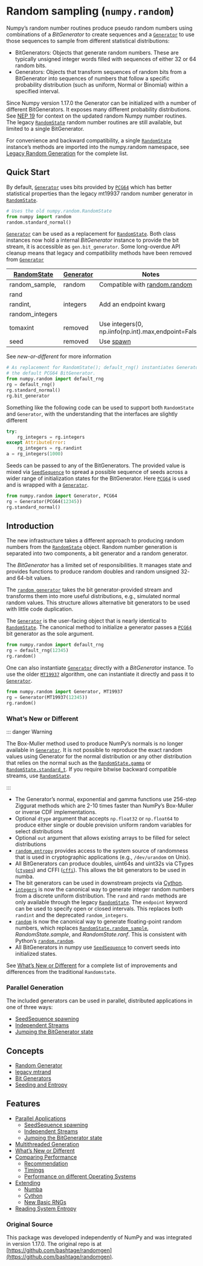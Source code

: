 # Random sampling (``numpy.random``)

Numpy’s random number routines produce pseudo random numbers using
combinations of a *BitGenerator* to create sequences and a [``Generator``](generator.html#numpy.random.Generator)
to use those sequences to sample from different statistical distributions:

- BitGenerators: Objects that generate random numbers. These are typically
unsigned integer words filled with sequences of either 32 or 64 random bits.
- Generators: Objects that transform sequences of random bits from a
BitGenerator into sequences of numbers that follow a specific probability
distribution (such as uniform, Normal or Binomial) within a specified
interval.

Since Numpy version 1.17.0 the Generator can be initialized with a
number of different BitGenerators. It exposes many different probability
distributions. See [NEP 19](https://www.numpy.org/neps/nep-0019-rng-policy.html) for context on the updated random Numpy number
routines. The legacy [``RandomState``](legacy.html#numpy.random.mtrand.RandomState) random number routines are still
available, but limited to a single BitGenerator.

For convenience and backward compatibility, a single [``RandomState``](legacy.html#numpy.random.mtrand.RandomState)
instance’s methods are imported into the numpy.random namespace, see
[Legacy Random Generation](legacy.html#legacy) for the complete list.

## Quick Start

By default, [``Generator``](generator.html#numpy.random.Generator) uses bits provided by [``PCG64``](bit_generators/pcg64.html#numpy.random.pcg64.PCG64) which
has better statistical properties than the legacy mt19937 random
number generator in [``RandomState``](legacy.html#numpy.random.mtrand.RandomState).

``` python
# Uses the old numpy.random.RandomState
from numpy import random
random.standard_normal()
```

[``Generator``](generator.html#numpy.random.Generator) can be used as a replacement for [``RandomState``](legacy.html#numpy.random.mtrand.RandomState). Both class
instances now hold a internal *BitGenerator* instance to provide the bit
stream, it is accessible as ``gen.bit_generator``. Some long-overdue API
cleanup means that legacy and compatibility methods have been removed from
[``Generator``](generator.html#numpy.random.Generator)

[RandomState](legacy.html#numpy.random.mtrand.RandomState) | [Generator](generator.html#numpy.random.Generator) | Notes
---|---|---
random_sample, | random | Compatible with [random.random](https://docs.python.org/dev/library/random.html#random.random)
rand |   |  
randint, | integers | Add an endpoint kwarg
random_integers |   |  
tomaxint | removed | Use integers(0, np.iinfo(np.int).max,endpoint=False)
seed | removed | Use [spawn](bit_generators/generated/numpy.random.SeedSequence.spawn.html#numpy.random.SeedSequence.spawn)

See *new-or-different* for more information

``` python
# As replacement for RandomState(); default_rng() instantiates Generator with
# the default PCG64 BitGenerator.
from numpy.random import default_rng
rg = default_rng()
rg.standard_normal()
rg.bit_generator
```

Something like the following code can be used to support both ``RandomState``
and ``Generator``, with the understanding that the interfaces are slightly
different

``` python
try:
    rg_integers = rg.integers
except AttributeError:
    rg_integers = rg.randint
a = rg_integers(1000)
```

Seeds can be passed to any of the BitGenerators. The provided value is mixed
via [``SeedSequence``](bit_generators/generated/numpy.random.SeedSequence.html#numpy.random.SeedSequence) to spread a possible sequence of seeds across a wider
range of initialization states for the BitGenerator. Here [``PCG64``](bit_generators/pcg64.html#numpy.random.pcg64.PCG64) is used and
is wrapped with a [``Generator``](generator.html#numpy.random.Generator).

``` python
from numpy.random import Generator, PCG64
rg = Generator(PCG64(12345))
rg.standard_normal()
```

## Introduction

The new infrastructure takes a different approach to producing random numbers
from the [``RandomState``](legacy.html#numpy.random.mtrand.RandomState) object.  Random number generation is separated into
two components, a bit generator and a random generator.

The *BitGenerator* has a limited set of responsibilities. It manages state
and provides functions to produce random doubles and random unsigned 32- and
64-bit values.

The [``random generator``](generator.html#numpy.random.Generator) takes the
bit generator-provided stream and transforms them into more useful
distributions, e.g., simulated normal random values. This structure allows
alternative bit generators to be used with little code duplication.

The [``Generator``](generator.html#numpy.random.Generator) is the user-facing object that is nearly identical to
[``RandomState``](legacy.html#numpy.random.mtrand.RandomState). The canonical method to initialize a generator passes a
[``PCG64``](bit_generators/pcg64.html#numpy.random.pcg64.PCG64) bit generator as the sole argument.

``` python
from numpy.random import default_rng
rg = default_rng(12345)
rg.random()
```

One can also instantiate [``Generator``](generator.html#numpy.random.Generator) directly with a *BitGenerator* instance.
To use the older [``MT19937``](bit_generators/mt19937.html#numpy.random.mt19937.MT19937) algorithm, one can instantiate it directly
and pass it to [``Generator``](generator.html#numpy.random.Generator).

``` python
from numpy.random import Generator, MT19937
rg = Generator(MT19937(12345))
rg.random()
```

### What’s New or Different

::: danger Warning

The Box-Muller method used to produce NumPy’s normals is no longer available
in [``Generator``](generator.html#numpy.random.Generator).  It is not possible to reproduce the exact random
values using Generator for the normal distribution or any other
distribution that relies on the normal such as the [``RandomState.gamma``](https://numpy.org/devdocs/reference/generated/numpy.random.mtrand.RandomState.gamma.html#numpy.random.mtrand.RandomState.gamma) or
[``RandomState.standard_t``](https://numpy.org/devdocs/reference/generated/numpy.random.mtrand.RandomState.standard_t.html#numpy.random.mtrand.RandomState.standard_t). If you require bitwise backward compatible
streams, use [``RandomState``](legacy.html#numpy.random.mtrand.RandomState).

:::

- The Generator’s normal, exponential and gamma functions use 256-step Ziggurat
methods which are 2-10 times faster than NumPy’s Box-Muller or inverse CDF
implementations.
- Optional ``dtype`` argument that accepts ``np.float32`` or ``np.float64``
to produce either single or double prevision uniform random variables for
select distributions
- Optional ``out`` argument that allows existing arrays to be filled for
select distributions
- [``random_entropy``](entropy.html#numpy.random.entropy.random_entropy) provides access to the system
source of randomness that is used in cryptographic applications (e.g.,
``/dev/urandom`` on Unix).
- All BitGenerators can produce doubles, uint64s and uint32s via CTypes
([``ctypes``](bit_generators/generated/numpy.random.pcg64.PCG64.ctypes.html#numpy.random.pcg64.PCG64.ctypes)) and CFFI ([``cffi``](bit_generators/generated/numpy.random.pcg64.PCG64.cffi.html#numpy.random.pcg64.PCG64.cffi)). This allows the bit generators
to be used in numba.
- The bit generators can be used in downstream projects via
[Cython](extending.html#randomgen-cython).
- [``integers``](https://numpy.org/devdocs/reference/generated/numpy.random.Generator.integers.html#numpy.random.Generator.integers) is now the canonical way to generate integer
random numbers from a discrete uniform distribution. The ``rand`` and
``randn`` methods are only available through the legacy [``RandomState``](legacy.html#numpy.random.mtrand.RandomState).
The ``endpoint`` keyword can be used to specify open or closed intervals.
This replaces both ``randint`` and the deprecated ``random_integers``.
- [``random``](https://numpy.org/devdocs/reference/generated/numpy.random.Generator.random.html#numpy.random.Generator.random) is now the canonical way to generate floating-point
random numbers, which replaces [``RandomState.random_sample``](https://numpy.org/devdocs/reference/generated/numpy.random.mtrand.RandomState.random_sample.html#numpy.random.mtrand.RandomState.random_sample),
*RandomState.sample*, and *RandomState.ranf*. This is consistent with
Python’s [``random.random``](https://docs.python.org/dev/library/random.html#random.random).
- All BitGenerators in numpy use [``SeedSequence``](bit_generators/generated/numpy.random.SeedSequence.html#numpy.random.SeedSequence) to convert seeds into
initialized states.

See [What’s New or Different](new-or-different.html#new-or-different) for a complete list of improvements and
differences from the traditional ``Randomstate``.

### Parallel Generation

The included generators can be used in parallel, distributed applications in
one of three ways:

- [SeedSequence spawning](parallel.html#seedsequence-spawn)
- [Independent Streams](parallel.html#independent-streams)
- [Jumping the BitGenerator state](parallel.html#parallel-jumped)

## Concepts

- [Random Generator](generator.html)
- [legacy mtrand](legacy.html)
- [Bit Generators](index.html)
- [Seeding and Entropy](parallel.html#seedsequence-spawn)

## Features

- [Parallel Applications](https://www.numpy.org/devdocs/reference/random/parallel.html)
  - [SeedSequence spawning](https://www.numpy.org/devdocs/reference/random/parallel.html#seedsequence-spawning)
  - [Independent Streams](https://www.numpy.org/devdocs/reference/random/parallel.html#independent-streams)
  - [Jumping the BitGenerator state](https://www.numpy.org/devdocs/reference/random/parallel.html#jumping-the-bitgenerator-state)
- [Multithreaded Generation](https://www.numpy.org/devdocs/reference/random/multithreading.html)
- [What’s New or Different](https://www.numpy.org/devdocs/reference/random/new-or-different.html)
- [Comparing Performance](https://www.numpy.org/devdocs/reference/random/performance.html)
  - [Recommendation](https://www.numpy.org/devdocs/reference/random/performance.html#recommendation)
  - [Timings](https://www.numpy.org/devdocs/reference/random/performance.html#timings)
  - [Performance on different Operating Systems](https://www.numpy.org/devdocs/reference/random/performance.html#performance-on-different-operating-systems)
- [Extending](https://www.numpy.org/devdocs/reference/random/extending.html)
  - [Numba](https://www.numpy.org/devdocs/reference/random/extending.html#numba)
  - [Cython](https://www.numpy.org/devdocs/reference/random/extending.html#cython)
  - [New Basic RNGs](https://www.numpy.org/devdocs/reference/random/extending.html#new-basic-rngs)
- [Reading System Entropy](https://www.numpy.org/devdocs/reference/random/entropy.html)

### Original Source

This package was developed independently of NumPy and was integrated in version
1.17.0. The original repo is at [https://github.com/bashtage/randomgen](https://github.com/bashtage/randomgen).